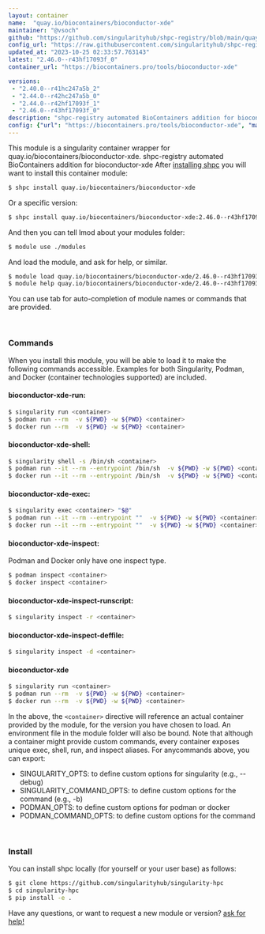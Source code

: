 ```yaml
---
layout: container
name:  "quay.io/biocontainers/bioconductor-xde"
maintainer: "@vsoch"
github: "https://github.com/singularityhub/shpc-registry/blob/main/quay.io/biocontainers/bioconductor-xde/container.yaml"
config_url: "https://raw.githubusercontent.com/singularityhub/shpc-registry/main/quay.io/biocontainers/bioconductor-xde/container.yaml"
updated_at: "2023-10-25 02:33:57.763143"
latest: "2.46.0--r43hf17093f_0"
container_url: "https://biocontainers.pro/tools/bioconductor-xde"

versions:
 - "2.40.0--r41hc247a5b_2"
 - "2.44.0--r42hc247a5b_0"
 - "2.44.0--r42hf17093f_1"
 - "2.46.0--r43hf17093f_0"
description: "shpc-registry automated BioContainers addition for bioconductor-xde"
config: {"url": "https://biocontainers.pro/tools/bioconductor-xde", "maintainer": "@vsoch", "description": "shpc-registry automated BioContainers addition for bioconductor-xde", "latest": {"2.46.0--r43hf17093f_0": "sha256:2906f6a7f01d9a453fcb0feba703bb1552bf152861e97744cc984679fe27909a"}, "tags": {"2.40.0--r41hc247a5b_2": "sha256:18d5059127324925ae95f5aad649294a426bdacac7f55cba62ff92ec754e5490", "2.44.0--r42hc247a5b_0": "sha256:fbafa31d3882b685ae9df295f964a67f2d3a48c90b939d5bf624a3ea3b1582c1", "2.44.0--r42hf17093f_1": "sha256:7955bf9f1d8e6ccf11c5998084fb024a27222f90996bbeec82370ef26c30f47c", "2.46.0--r43hf17093f_0": "sha256:2906f6a7f01d9a453fcb0feba703bb1552bf152861e97744cc984679fe27909a"}, "docker": "quay.io/biocontainers/bioconductor-xde"}
---
```


This module is a singularity container wrapper for quay.io/biocontainers/bioconductor-xde.
shpc-registry automated BioContainers addition for bioconductor-xde
After [installing shpc](#install) you will want to install this container module:


```bash
$ shpc install quay.io/biocontainers/bioconductor-xde
```

Or a specific version:

```bash
$ shpc install quay.io/biocontainers/bioconductor-xde:2.46.0--r43hf17093f_0
```

And then you can tell lmod about your modules folder:

```bash
$ module use ./modules
```

And load the module, and ask for help, or similar.

```bash
$ module load quay.io/biocontainers/bioconductor-xde/2.46.0--r43hf17093f_0
$ module help quay.io/biocontainers/bioconductor-xde/2.46.0--r43hf17093f_0
```

You can use tab for auto-completion of module names or commands that are provided.

<br>

### Commands

When you install this module, you will be able to load it to make the following commands accessible.
Examples for both Singularity, Podman, and Docker (container technologies supported) are included.

#### bioconductor-xde-run:

```bash
$ singularity run <container>
$ podman run --rm  -v ${PWD} -w ${PWD} <container>
$ docker run --rm  -v ${PWD} -w ${PWD} <container>
```

#### bioconductor-xde-shell:

```bash
$ singularity shell -s /bin/sh <container>
$ podman run --it --rm --entrypoint /bin/sh  -v ${PWD} -w ${PWD} <container>
$ docker run --it --rm --entrypoint /bin/sh  -v ${PWD} -w ${PWD} <container>
```

#### bioconductor-xde-exec:

```bash
$ singularity exec <container> "$@"
$ podman run --it --rm --entrypoint ""  -v ${PWD} -w ${PWD} <container> "$@"
$ docker run --it --rm --entrypoint ""  -v ${PWD} -w ${PWD} <container> "$@"
```

#### bioconductor-xde-inspect:

Podman and Docker only have one inspect type.

```bash
$ podman inspect <container>
$ docker inspect <container>
```

#### bioconductor-xde-inspect-runscript:

```bash
$ singularity inspect -r <container>
```

#### bioconductor-xde-inspect-deffile:

```bash
$ singularity inspect -d <container>
```



#### bioconductor-xde

```bash
$ singularity run <container>
$ podman run --rm  -v ${PWD} -w ${PWD} <container>
$ docker run --rm  -v ${PWD} -w ${PWD} <container>
```


In the above, the `<container>` directive will reference an actual container provided
by the module, for the version you have chosen to load. An environment file in the
module folder will also be bound. Note that although a container
might provide custom commands, every container exposes unique exec, shell, run, and
inspect aliases. For anycommands above, you can export:

 - SINGULARITY_OPTS: to define custom options for singularity (e.g., --debug)
 - SINGULARITY_COMMAND_OPTS: to define custom options for the command (e.g., -b)
 - PODMAN_OPTS: to define custom options for podman or docker
 - PODMAN_COMMAND_OPTS: to define custom options for the command

<br>

### Install

You can install shpc locally (for yourself or your user base) as follows:

```bash
$ git clone https://github.com/singularityhub/singularity-hpc
$ cd singularity-hpc
$ pip install -e .
```

Have any questions, or want to request a new module or version? [ask for help!](https://github.com/singularityhub/singularity-hpc/issues)
